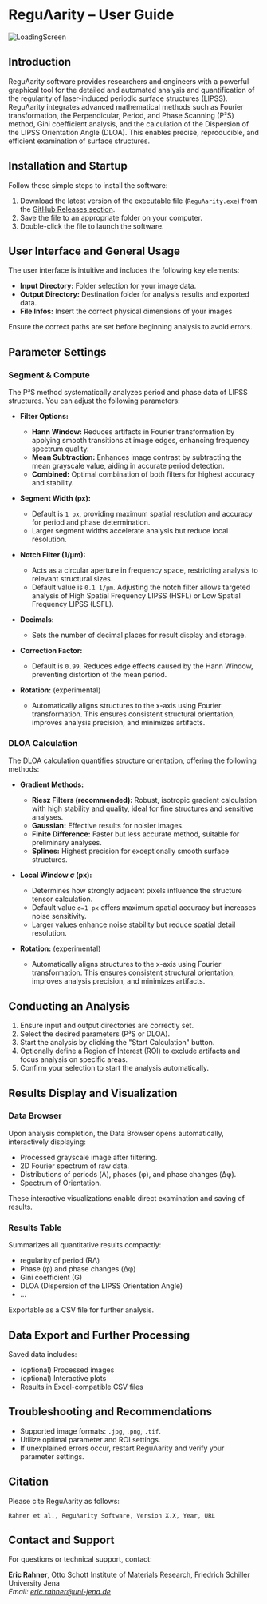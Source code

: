 # ReguΛarity – User Guide
![LoadingScreen](https://github.com/user-attachments/assets/3015dcb9-6bd4-42f2-9537-d34be70a5c8a)


## Introduction

ReguΛarity software provides researchers and engineers with a powerful graphical tool for the detailed and automated analysis and quantification of the regularity of laser-induced periodic surface structures (LIPSS). ReguΛarity integrates advanced mathematical methods such as Fourier transformation, the Perpendicular, Period, and Phase Scanning (P³S) method, Gini coefficient analysis, and the calculation of the Dispersion of the LIPSS Orientation Angle (DLOA). This enables precise, reproducible, and efficient examination of surface structures.

## Installation and Startup

Follow these simple steps to install the software:

1. Download the latest version of the executable file (`ReguΛarity.exe`) from the [GitHub Releases section](#).
2. Save the file to an appropriate folder on your computer.
3. Double-click the file to launch the software.

## User Interface and General Usage

The user interface is intuitive and includes the following key elements:

- **Input Directory:** Folder selection for your image data.
- **Output Directory:** Destination folder for analysis results and exported data.
- **File Infos:** Insert the correct physical dimensions of your images

Ensure the correct paths are set before beginning analysis to avoid errors.

## Parameter Settings

### Segment & Compute

The P³S method systematically analyzes period and phase data of LIPSS structures. You can adjust the following parameters:

- **Filter Options:**
  - **Hann Window:** Reduces artifacts in Fourier transformation by applying smooth transitions at image edges, enhancing frequency spectrum quality.
  - **Mean Subtraction:** Enhances image contrast by subtracting the mean grayscale value, aiding in accurate period detection.
  - **Combined:** Optimal combination of both filters for highest accuracy and stability.

- **Segment Width (px):**
  - Default is `1 px`, providing maximum spatial resolution and accuracy for period and phase determination.
  - Larger segment widths accelerate analysis but reduce local resolution.

- **Notch Filter (1/µm):**
  - Acts as a circular aperture in frequency space, restricting analysis to relevant structural sizes.
  - Default value is `0.1 1/µm`. Adjusting the notch filter allows targeted analysis of High Spatial Frequency LIPSS (HSFL) or Low Spatial Frequency LIPSS (LSFL).

- **Decimals:**
  - Sets the number of decimal places for result display and storage. 
- **Correction Factor:**
  - Default is `0.99`. Reduces edge effects caused by the Hann Window, preventing distortion of the mean period.

- **Rotation:** (experimental)
  - Automatically aligns structures to the x-axis using Fourier transformation. This ensures consistent structural orientation, improves analysis precision, and minimizes artifacts.

### DLOA Calculation

The DLOA calculation quantifies structure orientation, offering the following methods:

- **Gradient Methods:**
  - **Riesz Filters (recommended):** Robust, isotropic gradient calculation with high stability and quality, ideal for fine structures and sensitive analyses.
  - **Gaussian:** Effective results for noisier images.
  - **Finite Difference:** Faster but less accurate method, suitable for preliminary analyses.
  - **Splines:** Highest precision for exceptionally smooth surface structures.

- **Local Window σ (px):**
  - Determines how strongly adjacent pixels influence the structure tensor calculation.
  - Default value `σ=1 px` offers maximum spatial accuracy but increases noise sensitivity.
  - Larger values enhance noise stability but reduce spatial detail resolution.

- **Rotation:** (experimental)
  - Automatically aligns structures to the x-axis using Fourier transformation. This ensures consistent structural orientation, improves analysis precision, and minimizes artifacts.

## Conducting an Analysis

1. Ensure input and output directories are correctly set.
2. Select the desired parameters (P³S or DLOA).
3. Start the analysis by clicking the "Start Calculation" button.
4. Optionally define a Region of Interest (ROI) to exclude artifacts and focus analysis on specific areas.
5. Confirm your selection to start the analysis automatically.

## Results Display and Visualization

### Data Browser

Upon analysis completion, the Data Browser opens automatically, interactively displaying:
- Processed grayscale image after filtering.
- 2D Fourier spectrum of raw data.
- Distributions of periods (Λ), phases (φ), and phase changes (Δφ).
- Spectrum of Orientation.

These interactive visualizations enable direct examination and saving of results.

### Results Table

Summarizes all quantitative results compactly:
- regularity of period (RΛ)
- Phase (φ) and phase changes (Δφ)
- Gini coefficient (G)
- DLOA (Dispersion of the LIPSS Orientation Angle)
- ...

Exportable as a CSV file for further analysis.


## Data Export and Further Processing

Saved data includes:
- (optional) Processed images
- (optional) Interactive plots
- Results in Excel-compatible CSV files

## Troubleshooting and Recommendations

- Supported image formats: `.jpg`, `.png`, `.tif`.
- Utilize optimal parameter and ROI settings.
- If unexplained errors occur, restart ReguΛarity and verify your parameter settings.

## Citation

Please cite ReguΛarity as follows:

```
Rahner et al., ReguΛarity Software, Version X.X, Year, URL
```

## Contact and Support

For questions or technical support, contact:

**Eric Rahner**, Otto Schott Institute of Materials Research, Friedrich Schiller University Jena  
*Email: eric.rahner@uni-jena.de*
